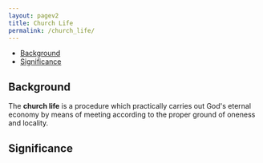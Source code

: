 ```yaml
---
layout: pagev2
title: Church Life
permalink: /church_life/
---
```

- [Background](#background)
- [Significance](#significance)

## Background

The **church life** is a procedure which practically carries out God's eternal economy by means of meeting according to the proper ground of oneness and locality.

## Significance
